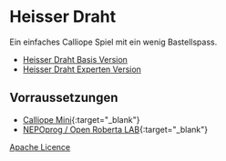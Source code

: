 # Heisser Draht

Ein einfaches Calliope Spiel mit ein wenig Bastellspass.

* [Heisser Draht Basis Version](heisserDraht_basic.md) 
* [Heisser Draht Experten Version](heisserDraht_expert.md)

## Vorraussetzungen

* [Calliope Mini](http://calliope.cc){:target="_blank"}
* [NEPOprog / Open Roberta LAB](https://lab.open-roberta.org){:target="_blank"}

[Apache Licence](LICENSE)
